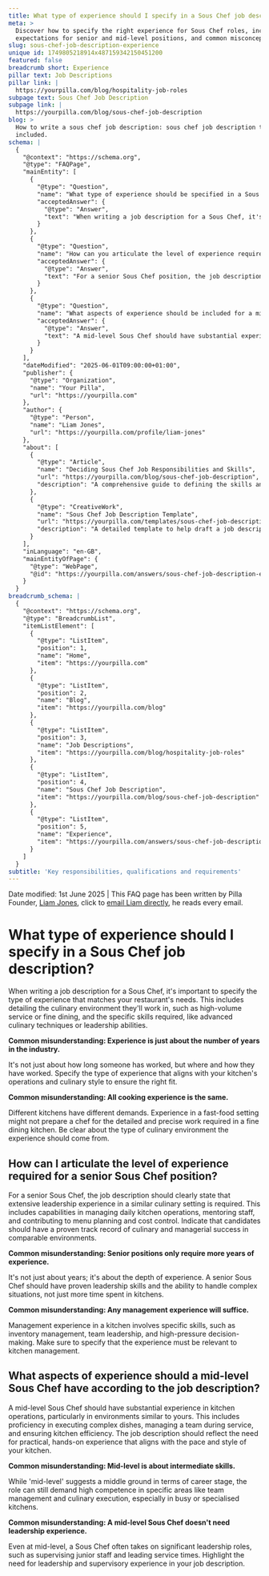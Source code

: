 ```yaml
---
title: What type of experience should I specify in a Sous Chef job description?
meta: >
  Discover how to specify the right experience for Sous Chef roles, including
  expectations for senior and mid-level positions, and common misconceptions.
slug: sous-chef-job-description-experience
unique id: 1749805218914x487159342150451200
featured: false
breadcrumb short: Experience
pillar text: Job Descriptions
pillar link: |
  https://yourpilla.com/blog/hospitality-job-roles
subpage text: Sous Chef Job Description
subpage link: |
  https://yourpilla.com/blog/sous-chef-job-description
blog: >
  How to write a sous chef job description: sous chef job description template
  included.
schema: |
  {
    "@context": "https://schema.org",
    "@type": "FAQPage",
    "mainEntity": [
      {
        "@type": "Question",
        "name": "What type of experience should be specified in a Sous Chef job description?",
        "acceptedAnswer": {
          "@type": "Answer",
          "text": "When writing a job description for a Sous Chef, it's vital to specify experience that matches the demands of your restaurant. This includes being clear about the culinary environment, whether it's high-volume service or fine dining, and specifying skills like advanced culinary techniques or leadership abilities. Clearly define the environment and type of work to ensure finding a chef who fits your kitchen's operations and style."
        }
      },
      {
        "@type": "Question",
        "name": "How can you articulate the level of experience required for a senior Sous Chef position?",
        "acceptedAnswer": {
          "@type": "Answer",
          "text": "For a senior Sous Chef position, the job description should emphasize the need for extensive leadership experience in a similar culinary setting. This includes managing daily kitchen operations, mentoring staff, and contributing to menu development and cost control. Candidates should demonstrate a proven track record of both culinary and managerial success in environments comparable to yours."
        }
      },
      {
        "@type": "Question",
        "name": "What aspects of experience should be included for a mid-level Sous Chef according to the job description?",
        "acceptedAnswer": {
          "@type": "Answer",
          "text": "A mid-level Sous Chef should have substantial experience with kitchen operations relevant to your specific environment. Key skills include executing complex dishes, managing a team during service, and maintaining kitchen efficiency. The job description should highlight the need for practical, hands-on experience that supports the pace and style of your kitchen, including significant leadership and supervisory roles."
        }
      }
    ],
    "dateModified": "2025-06-01T09:00:00+01:00",
    "publisher": {
      "@type": "Organization",
      "name": "Your Pilla",
      "url": "https://yourpilla.com"
    },
    "author": {
      "@type": "Person",
      "name": "Liam Jones",
      "url": "https://yourpilla.com/profile/liam-jones"
    },
    "about": [
      {
        "@type": "Article",
        "name": "Deciding Sous Chef Job Responsibilities and Skills",
        "url": "https://yourpilla.com/blog/sous-chef-job-description",
        "description": "A comprehensive guide to defining the skills and responsibilities needed for a Sous Chef in your restaurant."
      },
      {
        "@type": "CreativeWork",
        "name": "Sous Chef Job Description Template",
        "url": "https://yourpilla.com/templates/sous-chef-job-description",
        "description": "A detailed template to help draft a job description for a Sous Chef, covering all necessary qualifications and requirements."
      }
    ],
    "inLanguage": "en-GB",
    "mainEntityOfPage": {
      "@type": "WebPage",
      "@id": "https://yourpilla.com/answers/sous-chef-job-description-experience"
    }
  }
breadcrumb_schema: |
  {
    "@context": "https://schema.org",
    "@type": "BreadcrumbList",
    "itemListElement": [
      {
        "@type": "ListItem",
        "position": 1,
        "name": "Home",
        "item": "https://yourpilla.com"
      },
      {
        "@type": "ListItem",
        "position": 2,
        "name": "Blog",
        "item": "https://yourpilla.com/blog"
      },
      {
        "@type": "ListItem",
        "position": 3,
        "name": "Job Descriptions",
        "item": "https://yourpilla.com/blog/hospitality-job-roles"
      },
      {
        "@type": "ListItem",
        "position": 4,
        "name": "Sous Chef Job Description",
        "item": "https://yourpilla.com/blog/sous-chef-job-description"
      },
      {
        "@type": "ListItem",
        "position": 5,
        "name": "Experience",
        "item": "https://yourpilla.com/answers/sous-chef-job-description-experience"
      }
    ]
  }
subtitle: 'Key responsibilities, qualifications and requirements'
---
```


Date modified: 1st June 2025 | This FAQ page has been written by Pilla Founder, [Liam Jones](https://yourpilla.com/profile/liam-jones), click to [email Liam directly](https://mailto:liam@yourpilla.com), he reads every email.

# What type of experience should I specify in a Sous Chef job description?

When writing a job description for a Sous Chef, it's important to specify the type of experience that matches your restaurant's needs. This includes detailing the culinary environment they'll work in, such as high-volume service or fine dining, and the specific skills required, like advanced culinary techniques or leadership abilities.

**Common misunderstanding: Experience is just about the number of years in the industry.**

It's not just about how long someone has worked, but where and how they have worked. Specify the type of experience that aligns with your kitchen's operations and culinary style to ensure the right fit.

**Common misunderstanding: All cooking experience is the same.**

Different kitchens have different demands. Experience in a fast-food setting might not prepare a chef for the detailed and precise work required in a fine dining kitchen. Be clear about the type of culinary environment the experience should come from.

## How can I articulate the level of experience required for a senior Sous Chef position?

For a senior Sous Chef, the job description should clearly state that extensive leadership experience in a similar culinary setting is required. This includes capabilities in managing daily kitchen operations, mentoring staff, and contributing to menu planning and cost control. Indicate that candidates should have a proven track record of culinary and managerial success in comparable environments.

**Common misunderstanding: Senior positions only require more years of experience.**

It's not just about years; it's about the depth of experience. A senior Sous Chef should have proven leadership skills and the ability to handle complex situations, not just more time spent in kitchens.

**Common misunderstanding: Any management experience will suffice.**

Management experience in a kitchen involves specific skills, such as inventory management, team leadership, and high-pressure decision-making. Make sure to specify that the experience must be relevant to kitchen management.

## What aspects of experience should a mid-level Sous Chef have according to the job description?

A mid-level Sous Chef should have substantial experience in kitchen operations, particularly in environments similar to yours. This includes proficiency in executing complex dishes, managing a team during service, and ensuring kitchen efficiency. The job description should reflect the need for practical, hands-on experience that aligns with the pace and style of your kitchen.

**Common misunderstanding: Mid-level is about intermediate skills.**

While 'mid-level' suggests a middle ground in terms of career stage, the role can still demand high competence in specific areas like team management and culinary execution, especially in busy or specialised kitchens.

**Common misunderstanding: A mid-level Sous Chef doesn't need leadership experience.**

Even at mid-level, a Sous Chef often takes on significant leadership roles, such as supervising junior staff and leading service times. Highlight the need for leadership and supervisory experience in your job description.
